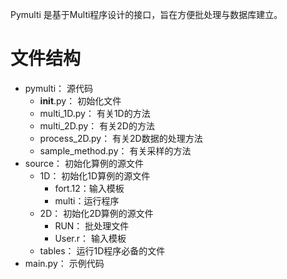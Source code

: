 Pymulti 是基于Multi程序设计的接口，旨在方便批处理与数据库建立。

# 文件结构
- pymulti： 源代码
  - __init__.py： 初始化文件
  - multi_1D.py： 有关1D的方法
  - multi_2D.py： 有关2D的方法
  - process_2D.py： 有关2D数据的处理方法
  - sample_method.py： 有关采样的方法
- source： 初始化算例的源文件
  - 1D： 初始化1D算例的源文件
    - fort.12：输入模板
    - multi：运行程序
  - 2D： 初始化2D算例的源文件
    - RUN： 批处理文件
    - User.r： 输入模板
  - tables： 运行1D程序必备的文件
- main.py： 示例代码